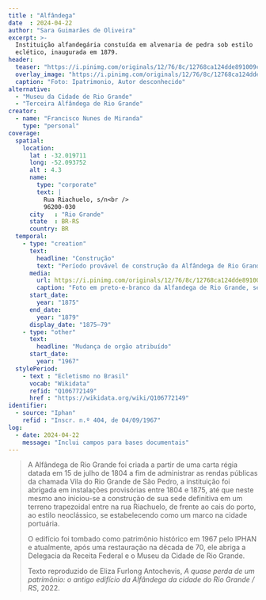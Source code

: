 ```yaml
---
title : "Alfândega"
date  : 2024-04-22
author: "Sara Guimarães de Oliveira"
excerpt: >-
  Instituição alfandegária constuída em alvenaria de pedra sob estilo
  eclético, inaugurada em 1879.
header:
  teaser: "https://i.pinimg.com/originals/12/76/8c/12768ca124dde891009cec16e524d835.jpg"
  overlay_image: "https://i.pinimg.com/originals/12/76/8c/12768ca124dde891009cec16e524d835.jpg"
  caption: "Foto: Ipatrimonio, Autor desconhecido"
alternative:
  - "Museu da Cidade de Rio Grande"
  - "Terceira Alfândega de Rio Grande"
creator:
  - name: "Francisco Nunes de Miranda"
    type: "personal"
coverage:
  spatial:
    location:
      lat : -32.019711 
      long: -52.093752
      alt : 4.3
      name:
        type: "corporate"
        text: |
          Rua Riachuelo, s/n<br />
          96200-030
      city   : "Rio Grande"
      state  : BR-RS
      country: BR
  temporal:
    - type: "creation"
      text:
        headline: "Construção"
        text: "Período provável de construção da Alfândega de Rio Grande"
      media:
        url: https://i.pinimg.com/originals/12/76/8c/12768ca124dde891009cec16e524d835.jpg
        caption: "Foto em preto-e-branco da Alfandega de Rio Grande, sem informação de data"
      start_date:
        year: "1875"
      end_date:
        year: "1879"
      display_date: "1875–79"
    - type: "other"
      text:
        headline: "Mudança de orgão atribuído"
      start_date:
        year: "1967"
  stylePeriod:
    - text : "Ecletismo no Brasil"
      vocab: "Wikidata"
      refid: "Q106772149"
      href : "https://wikidata.org/wiki/Q106772149"
identifier:
  - source: "Iphan"
    refid : "Inscr. n.º 404, de 04/09/1967"
log:
  - date: 2024-04-22
    message: "Inclui campos para bases documentais"
---
```


> A Alfândega de Rio Grande foi criada a partir de uma carta régia datada
> em 15 de julho de 1804 a fim de administrar as rendas públicas da
> chamada Vila do Rio Grande de São Pedro, a instituição foi abrigada em
> instalações provisórias entre 1804 e 1875, até que neste mesmo ano
> iniciou-se a construção de sua sede definitiva em um terreno trapezoidal
> entre na rua Riachuelo, de frente ao cais do porto, ao estilo
> neoclássico, se estabelecendo como um marco na cidade portuária.
> 
> O edifício foi tombado como patrimônio histórico em 1967 pelo IPHAN e
> atualmente, após uma restauração na década de 70, ele abriga a Delegacia
> da Receita Federal e o Museu da Cidade de Rio Grande.
>
> <footer class="figure-caption">
> Texto reproduzido de Eliza Furlong Antochevis, <cite>A quase perda de um
> patrimônio: o antigo edifício da Alfândega da cidade do Rio Grande
> / RS</cite>, 2022.
> </footer>

